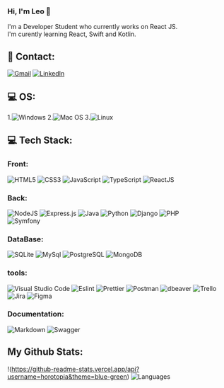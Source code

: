 ### Hi, I'm Leo 👋
I'm a Developer Student who currently works on React JS.<br>
I'm curently learning React, Swift and Kotlin.<br>

## 📱 Contact:
[![Gmail](https://img.shields.io/badge/Gmail-D14836?style=for-the-badge&logo=gmail&logoColor=white)](guirado.leo@gmail.com)
[![LinkedIn](https://img.shields.io/badge/LinkedIn-%230077B5.svg?logo=linkedin&logoColor=white)](https://www.linkedin.com/in/l%C3%A9o-guirado-7a351b150/)

## 💻 OS:
1.![Windows](https://img.shields.io/badge/Windows-0078D6?style=for-the-badge&logo=windows&logoColor=white) 
2.![Mac OS](https://img.shields.io/badge/mac%20os-000000?style=for-the-badge&logo=apple&logoColor=white)
3.![Linux](https://img.shields.io/badge/Linux-FCC624?style=for-the-badge&logo=linux&logoColor=black)

## 💻 Tech Stack:
### Front:
![HTML5](https://img.shields.io/badge/html5-%23E34F26.svg?style=for-the-badge&logo=html5&logoColor=white) 
![CSS3](https://img.shields.io/badge/css3-%231572B6.svg?style=for-the-badge&logo=css3&logoColor=white) 
![JavaScript](https://img.shields.io/badge/javascript-%23323330.svg?style=for-the-badge&logo=javascript&logoColor=%23F7DF1E) 
![TypeScript](https://img.shields.io/badge/typescript-%23007ACC.svg?style=for-the-badge&logo=typescript&logoColor=white) 
![ReactJS](https://img.shields.io/badge/react-%2320232a.svg?style=for-the-badge&logo=react&logoColor=%2361DAFB) 
### Back:
![NodeJS](https://img.shields.io/badge/node.js-6DA55F?style=for-the-badge&logo=node.js&logoColor=white) 
![Express.js](https://img.shields.io/badge/express.js-%23404d59.svg?style=for-the-badge&logo=express&logoColor=%2361DAFB)
![Java](https://img.shields.io/badge/Java-ED8B00?style=for-the-badge&logo=openjdk&logoColor=white) 
![Python](https://img.shields.io/badge/Python-3776AB?style=for-the-badge&logo=python&logoColor=white) 
![Django](https://img.shields.io/badge/Django-092E20?style=for-the-badge&logo=django&logoColor=white)
![PHP](https://img.shields.io/badge/PHP-777BB4?style=for-the-badge&logo=php&logoColor=white)  
![Symfony](https://img.shields.io/badge/connect-%2300843e.svg?style=for-the-badge&logo=symfony&logoColor=white)
<!--
### Mobile:
![Swift](https://img.shields.io/badge/PHP-777BB4?style=for-the-badge&logo=php&logoColor=white)
![Kotlin](https://img.shields.io/badge/Kotlin-0095D5?&style=for-the-badge&logo=kotlin&logoColor=white)
![Flutter](https://img.shields.io/badge/Flutter-02569B?style=for-the-badge&logo=flutter&logoColor=white)
![React Native](https://img.shields.io/badge/React_Native-20232A?style=for-the-badge&logo=react&logoColor=61DAFB)
-->
### DataBase:
![SQLite](https://img.shields.io/badge/SQLite-07405E?style=for-the-badge&logo=sqlite&logoColor=white)
![MySql](https://img.shields.io/badge/MySQL-00000F?style=for-the-badge&logo=mysql&logoColor=white)
![PostgreSQL](https://img.shields.io/badge/PostgreSQL-316192?style=for-the-badge&logo=postgresql&logoColor=white)
![MongoDB](https://img.shields.io/badge/MongoDB-%234ea94b.svg?style=for-the-badge&logo=mongodb&logoColor=white) 

### tools:
![Visual Studio Code](	https://img.shields.io/badge/Visual_Studio_Code-0078D4?style=for-the-badge&logo=visual%20studio%20code&logoColor=white)
![Eslint](https://img.shields.io/badge/eslint-3A33D1?style=for-the-badge&logo=eslint&logoColor=white)
![Prettier](https://img.shields.io/badge/prettier-1A2C34?style=for-the-badge&logo=prettier&logoColor=F7BA3E)
![Postman](https://img.shields.io/badge/Postman-FF6C37?style=for-the-badge&logo=postman&logoColor=white) 
![dbeaver]()
![Trello](https://img.shields.io/badge/Trello-0052CC?style=for-the-badge&logo=trello&logoColor=white)
![Jira](https://img.shields.io/badge/Jira-0052CC?style=for-the-badge&logo=Jira&logoColor=white)
![Figma](https://img.shields.io/badge/Figma-F24E1E?style=for-the-badge&logo=figma&logoColor=white)

### Documentation:
![Markdown](https://img.shields.io/badge/Markdown-000000?style=for-the-badge&logo=markdown&logoColor=white)
![Swagger]()



## My Github Stats:
!(https://github-readme-stats.vercel.app/api?username=horotopia&theme=blue-green)
![Languages](https://github-readme-stats.vercel.app/api/top-langs/?username=horotopia&theme=blue-green)

<!--
**horotopia/horotopia** is a ✨ _special_ ✨ repository because its `README.md` (this file) appears on your GitHub profile.

Here are some ideas to get you started:

- 👯 I’m looking to collaborate on ...
- 🤔 I’m looking for help with ...
- 💬 Ask me about ...
- 📫 How to reach me: ...
- 😄 Pronouns: ...
- ⚡ Fun fact: ...
-->
